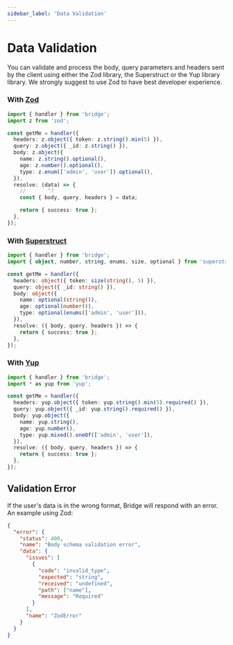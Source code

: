 ```yaml
---
sidebar_label: 'Data Validation'
---
```


# Data Validation

You can validate and process the body, query parameters and headers sent by the client using either the Zod library, the Superstruct or the Yup library library. We strongly suggest to use Zod to have best developer experience.

### With [Zod](https://github.com/colinhacks/zod)

```ts twoslash
import { handler } from 'bridge';
import z from 'zod';

const getMe = handler({
  headers: z.object({ token: z.string().min(5) }),
  query: z.object({ _id: z.string() }),
  body: z.object({
    name: z.string().optional(),
    age: z.number().optional(),
    type: z.enum(['admin', 'user']).optional(),
  }),
  resolve: (data) => {
    //       ^?
    const { body, query, headers } = data;

    return { success: true };
  },
});
```

### With [Superstruct](https://github.com/ianstormtaylor/superstruct)

```ts twoslash
import { handler } from 'bridge';
import { object, number, string, enums, size, optional } from 'superstruct';

const getMe = handler({
  headers: object({ token: size(string(), 5) }),
  query: object({ _id: string() }),
  body: object({
    name: optional(string()),
    age: optional(number()),
    type: optional(enums(['admin', 'user'])),
  }),
  resolve: ({ body, query, headers }) => {
    return { success: true };
  },
});
```

### With [Yup](https://github.com/jquense/yup)

```ts twoslash
import { handler } from 'bridge';
import * as yup from 'yup';

const getMe = handler({
  headers: yup.object({ token: yup.string().min(5).required() }),
  query: yup.object({ _id: yup.string().required() }),
  body: yup.object({
    name: yup.string(),
    age: yup.number(),
    type: yup.mixed().oneOf(['admin', 'user']),
  }),
  resolve: ({ body, query, headers }) => {
    return { success: true };
  },
});
```

## Validation Error

If the user's data is in the wrong format, Bridge will respond with an error. An example using Zod:

```json
{
  "error": {
    "status": 400,
    "name": "Body schema validation error",
    "data": {
      "issues": [
        {
          "code": "invalid_type",
          "expected": "string",
          "received": "undefined",
          "path": ["name"],
          "message": "Required"
        }
      ],
      "name": "ZodError"
    }
  }
}
```

